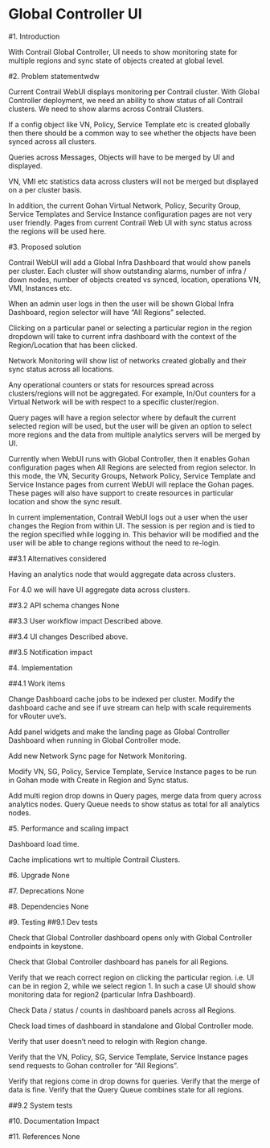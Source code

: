 Global Controller UI
===

#1. Introduction

With Contrail Global Controller, UI needs to show monitoring state for multiple
regions and sync state of objects created at global level.

#2. Problem statementwdw

Current Contrail WebUI displays monitoring per Contrail cluster.
With Global Controller deployment, we need an ability to show status of all
Contrail clusters. We need to show alarms across Contrail Clusters.

If a config object like VN, Policy, Service Template etc is created globally
then there should be a common way to see whether the objects have been synced
across all clusters.

Queries across Messages, Objects will have to be merged by UI and displayed.

VN, VMI etc statistics data across clusters will not be merged but displayed on
a per cluster basis.

In addition, the current Gohan Virtual Network, Policy, Security Group,
Service Templates and Service Instance configuration pages are not very user
friendly. Pages from current Contrail Web UI with sync status across the
regions will be used here.

#3. Proposed solution

Contrail WebUI will add a Global Infra Dashboard that would show panels per
cluster. Each cluster will show outstanding alarms, number of
infra / down nodes, number of objects created vs synced, location, operations
VN, VMI, Instances etc.

When an admin user logs in then the user will be shown Global Infra Dashboard,
region selector will have “All Regions” selected.

Clicking on a particular panel or selecting a particular region in the region
dropdown will take to current infra dashboard with the context of the
Region/Location that has been clicked.

Network Monitoring will show list of networks created globally and their sync
status across all locations.

Any operational counters or stats for resources spread across clusters/regions
will not be aggregated. For example, In/Out counters for a Virtual Network will
be with respect to a specific cluster/region.

Query pages will have a region selector where by default the current selected
region will be used, but the user will be given an option to select more regions
and the data from multiple analytics servers will be merged by UI.

Currently when WebUI runs with Global Controller, then it enables Gohan
configuration pages when All Regions are selected from region selector. In this
mode, the VN, Security Groups, Network Policy, Service Template and
Service Instance pages from current WebUI will replace the Gohan pages.
These pages will also have support to create resources in particular location
and show the sync result.

In current implementation, Contrail WebUI logs out a user when the user changes
the Region from within UI. The session is per region and is tied to the region
specified while logging in. This behavior will be modified and the user will be
able to change regions without the need to re-login.


##3.1 Alternatives considered

Having an analytics node that would aggregate data across clusters.

For 4.0 we will have UI aggregate data across clusters.

##3.2 API schema changes
None

##3.3 User workflow impact
Described above.

##3.4 UI changes
Described above.

##3.5 Notification impact

#4. Implementation

##4.1 Work items

Change Dashboard cache jobs to be indexed per cluster. Modify the dashboard
cache and see if uve stream can help with scale requirements for vRouter uve’s.

Add panel widgets and make the landing page as Global Controller Dashboard when
running in Global Controller mode.

Add new Network Sync page for Network Monitoring.

Modify VN, SG, Policy, Service Template, Service Instance pages to be run in
Gohan mode with Create in Region and Sync status.

Add multi region drop downs in Query pages, merge data from query across
analytics nodes. Query Queue needs to show status as total for all analytics
nodes.

#5. Performance and scaling impact

Dashboard load time.

Cache implications wrt to multiple Contrail Clusters.

#6. Upgrade
None

#7. Deprecations
None

#8. Dependencies
None

#9. Testing
##9.1 Dev tests

Check that Global Controller dashboard opens only with Global Controller
endpoints in keystone.

Check that Global Controller dashboard has panels for all Regions.

Verify that we reach correct region on clicking the particular region. i.e. UI
can be in region 2, while we select region 1. In such a case UI should show
monitoring data for region2 (particular Infra Dashboard).

Check Data / status / counts in dashboard panels across all Regions.

Check load times of dashboard in standalone and Global Controller mode.

Verify that user doesn’t need to relogin with Region change.

Verify that the VN, Policy, SG, Service Template, Service Instance pages send
requests to Gohan controller for “All Regions”.

Verify that regions come in drop downs for queries. Verify that the merge of
data is fine. Verify that the Query Queue combines state for all regions.

##9.2 System tests

#10. Documentation Impact

#11. References
None
